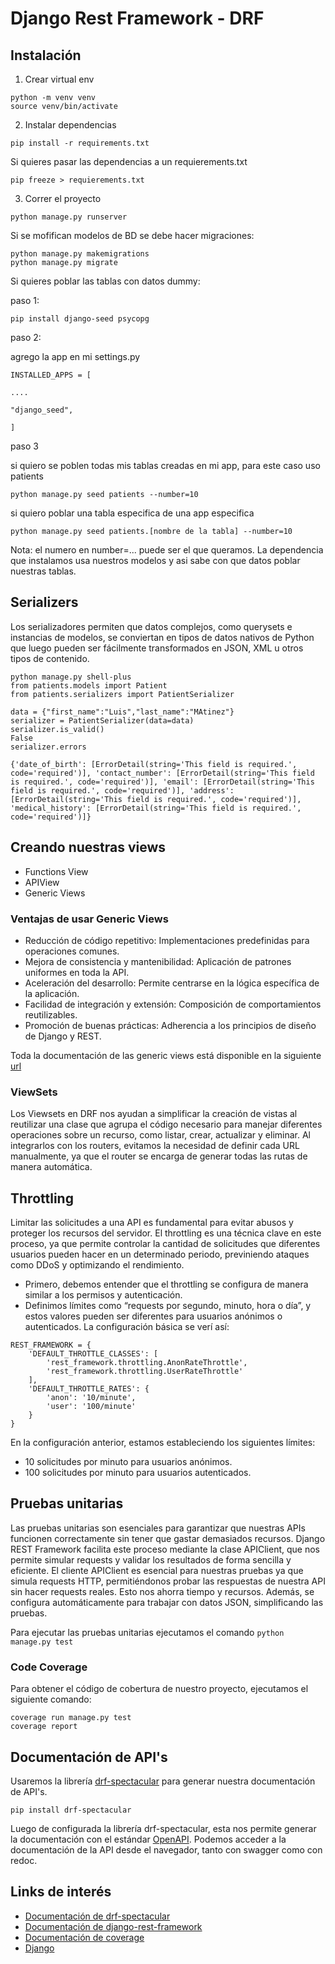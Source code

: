 # Django Rest Framework - DRF

## Instalación
1. Crear virtual env
```
python -m venv venv
source venv/bin/activate
```

2. Instalar dependencias
```
pip install -r requirements.txt
```
Si quieres pasar las dependencias a un requierements.txt
```
pip freeze > requierements.txt
```

3. Correr el proyecto
```
python manage.py runserver
```
Si se mofifican modelos de BD se debe hacer migraciones:
```
python manage.py makemigrations
python manage.py migrate
```
Si quieres poblar las tablas con datos dummy:

paso 1:
```
pip install django-seed psycopg
```
paso 2:

agrego la app en mi settings.py
```
INSTALLED_APPS = [

....

"django_seed",

]
```
paso 3

si quiero se poblen todas mis tablas creadas en mi app, para este caso uso patients
```
python manage.py seed patients --number=10
```
si quiero poblar una tabla especifica de una app especifica
```
python manage.py seed patients.[nombre de la tabla] --number=10
```
Nota: el numero en number=... puede ser el que queramos. La dependencia que instalamos usa nuestros modelos y asi sabe con que datos poblar nuestras tablas.

## Serializers
Los serializadores permiten que datos complejos, como querysets e instancias de modelos, se conviertan en tipos de datos nativos de Python que luego pueden ser fácilmente transformados en JSON, XML u otros tipos de contenido.
```
python manage.py shell-plus
from patients.models import Patient
from patients.serializers import PatientSerializer

data = {"first_name":"Luis","last_name":"MAtinez"}
serializer = PatientSerializer(data=data)
serializer.is_valid()
False
serializer.errors

{'date_of_birth': [ErrorDetail(string='This field is required.', code='required')], 'contact_number': [ErrorDetail(string='This field is required.', code='required')], 'email': [ErrorDetail(string='This field is required.', code='required')], 'address': [ErrorDetail(string='This field is required.', code='required')], 'medical_history': [ErrorDetail(string='This field is required.', code='required')]}
```

## Creando nuestras views
- Functions View
- APIView
- Generic Views
  
### Ventajas de usar Generic Views
- Reducción de código repetitivo: Implementaciones predefinidas para operaciones comunes.
- Mejora de consistencia y mantenibilidad: Aplicación de patrones uniformes en toda la API.
- Aceleración del desarrollo: Permite centrarse en la lógica específica de la aplicación.
- Facilidad de integración y extensión: Composición de comportamientos reutilizables.
- Promoción de buenas prácticas: Adherencia a los principios de diseño de Django y REST.

Toda la documentación de las generic views está disponible en la siguiente [url](https://www.cdrf.co/)

### ViewSets
Los Viewsets en DRF nos ayudan a simplificar la creación de vistas al reutilizar una clase que agrupa el código necesario para manejar diferentes operaciones sobre un recurso, como listar, crear, actualizar y eliminar. Al integrarlos con los routers, evitamos la necesidad de definir cada URL manualmente, ya que el router se encarga de generar todas las rutas de manera automática.

## Throttling
Limitar las solicitudes a una API es fundamental para evitar abusos y proteger los recursos del servidor. El throttling es una técnica clave en este proceso, ya que permite controlar la cantidad de solicitudes que diferentes usuarios pueden hacer en un determinado periodo, previniendo ataques como DDoS y optimizando el rendimiento.

- Primero, debemos entender que el throttling se configura de manera similar a los permisos y autenticación.
- Definimos límites como “requests por segundo, minuto, hora o día”, y estos valores pueden ser diferentes para usuarios anónimos o autenticados.
La configuración básica se verí así:
```
REST_FRAMEWORK = {
    'DEFAULT_THROTTLE_CLASSES': [
        'rest_framework.throttling.AnonRateThrottle',
        'rest_framework.throttling.UserRateThrottle'
    ],
    'DEFAULT_THROTTLE_RATES': {
        'anon': '10/minute',
        'user': '100/minute'
    }
}
```
En la configuración anterior, estamos estableciendo los siguientes límites:
- 10 solicitudes por minuto para usuarios anónimos.
- 100 solicitudes por minuto para usuarios autenticados.

## Pruebas unitarias
Las pruebas unitarias son esenciales para garantizar que nuestras APIs funcionen correctamente sin tener que gastar demasiados recursos. Django REST Framework facilita este proceso mediante la clase APIClient, que nos permite simular requests y validar los resultados de forma sencilla y eficiente. 
El cliente APIClient es esencial para nuestras pruebas ya que simula requests HTTP, permitiéndonos probar las respuestas de nuestra API sin hacer requests reales. Esto nos ahorra tiempo y recursos. Además, se configura automáticamente para trabajar con datos JSON, simplificando las pruebas.

Para ejecutar las pruebas unitarias ejecutamos el comando ```python manage.py test```

### Code Coverage
Para obtener el código de cobertura de nuestro proyecto, ejecutamos el siguiente comando:
```
coverage run manage.py test 
coverage report
```

## Documentación de API's
Usaremos la librería [drf-spectacular](https://www.drf-spectacular.readthedocs.io/en/latest/index.html) para generar nuestra documentación de API's.
```
pip install drf-spectacular
```
Luego de configurada la librería drf-spectacular, esta nos permite generar la documentación con el estándar [OpenAPI](https://www.openapis.org/). Podemos acceder a la documentación de la API desde el navegador, tanto con swagger como con redoc.

## Links de interés
- [Documentación de drf-spectacular](https://www.drf-spectacular.readthedocs.io/en/latest/index.html)
- [Documentación de django-rest-framework](https://www.django-rest-framework.org/)
- [Documentación de coverage](https://coverage.readthedocs.io/en/7.6.8/)    
- [Django](https://www.djangoproject.com/)
